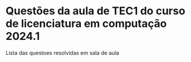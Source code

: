 <h1> Questões da aula de TEC1 do curso de licenciatura em computação 2024.1</h1>

<p>Lista das questoes resolvidas em sala de aula </p>
